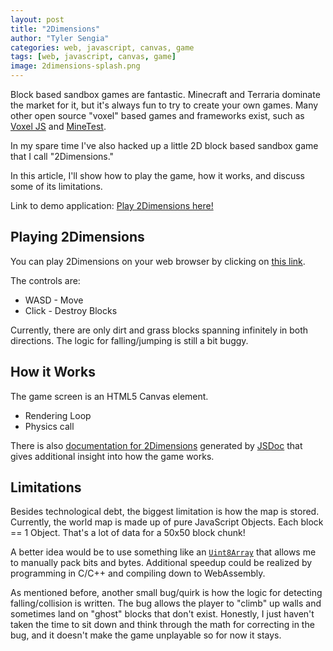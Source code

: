 ```yaml
---
layout: post
title: "2Dimensions"
author: "Tyler Sengia"
categories: web, javascript, canvas, game
tags: [web, javascript, canvas, game]
image: 2dimensions-splash.png
---
```


Block based sandbox games are fantastic. Minecraft and Terraria dominate the market for it, but it's always fun to try to create your own games. Many other open source "voxel" based games and frameworks exist, such as [Voxel JS](https://www.voxeljs.com/) and [MineTest](https://www.minetest.net/).

In my spare time I've also hacked up a little 2D block based sandbox game that I call "2Dimensions." 

In this article, I'll show how to play the game, how it works, and discuss some of its limitations.

<div class="note" >
  Link to demo application: <a href="assets/static/games/2Dimensions/game.html" >Play 2Dimensions here!</a>
</div>

## Playing 2Dimensions
You can play 2Dimensions on your web browser by clicking on [this link](assets/static/games/2Dimensions/game.html).

The controls are:
- WASD - Move
- Click - Destroy Blocks

Currently, there are only dirt and grass blocks spanning infinitely in both directions. The logic for falling/jumping is still a bit buggy.

## How it Works
The game screen is an HTML5 Canvas element.
- Rendering Loop
- Physics call

There is also [documentation for 2Dimensions](assets/static/games/2Dimensions/docs/index.html) generated by [JSDoc](https://jsdoc.app/) that gives additional insight into how the game works.

## Limitations
Besides technological debt, the biggest limitation is how the map is stored. Currently, the world map is made up of pure JavaScript Objects. Each block == 1 Object. That's a lot of data for a 50x50 block chunk! 

A better idea would be to use something like an [`Uint8Array`](https://developer.mozilla.org/en-US/docs/Web/JavaScript/Reference/Global_Objects/Uint8Array) that allows me to manually pack bits and bytes. Additional speedup could be realized by programming in C/C++ and compiling down to WebAssembly. 

As mentioned before, another small bug/quirk is how the logic for detecting falling/collision is written. The bug allows the player to "climb" up walls and sometimes land on "ghost" blocks that don't exist. Honestly, I just haven't taken the time to sit down and think through the math for correcting in the bug, and it doesn't make the game unplayable so for now it stays.